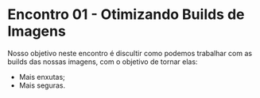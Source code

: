 # Encontro 01 - Otimizando Builds de Imagens

Nosso objetivo neste encontro é discultir como podemos trabalhar com as builds das nossas imagens, com o objetivo de tornar elas:
- Mais enxutas;
- Mais seguras.